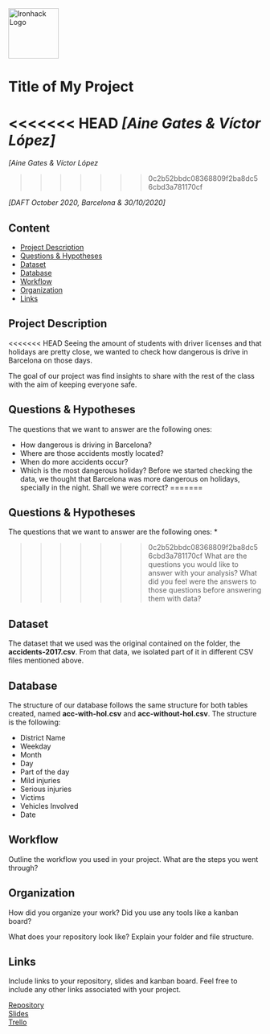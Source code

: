 <img src="https://bit.ly/2VnXWr2" alt="Ironhack Logo" width="100"/>

# Title of My Project
<<<<<<< HEAD
*[Aine Gates & Víctor López]*
=======
*[Aine Gates & Víctor López*
>>>>>>> 0c2b52bbdc08368809f2ba8dc56cbd3a781170cf

*[DAFT October 2020, Barcelona & 30/10/2020]*

## Content
- [Project Description](#project-description)
- [Questions & Hypotheses](#questions-hypotheses)
- [Dataset](#dataset)
- [Database](#database)
- [Workflow](#workflow)
- [Organization](#organization)
- [Links](#links)


## Project Description
<<<<<<< HEAD
Seeing the amount of students with driver licenses and that holidays are pretty close, we wanted to check how dangerous is drive in Barcelona on those days.

The goal of our project was find insights to share with the rest of the class with the aim of keeping everyone safe.

## Questions & Hypotheses
The questions that we want to answer are the following ones:
  * How dangerous is driving in Barcelona?
  * Where are those accidents mostly located?
  * When do more accidents occur?
  * Which is the most dangerous holiday?
Before we started checking the data, we thought that Barcelona was more dangerous on holidays, specially in the night. Shall we were correct?
=======


## Questions & Hypotheses
The questions that we want to answer are the following ones:
  * 
>>>>>>> 0c2b52bbdc08368809f2ba8dc56cbd3a781170cf
What are the questions you would like to answer with your analysis? What did you feel were the answers to those questions before answering them with data?

## Dataset
The dataset that we used was the original contained on the folder, the **accidents-2017.csv**. From that data, we isolated part of it in different CSV files mentioned above.

## Database
The structure of our database follows the same structure for both tables created, named **acc-with-hol.csv** and **acc-without-hol.csv**. The structure is the following:
  * District Name
  * Weekday
  * Month
  * Day
  * Part of the day
  * Mild injuries
  * Serious injuries
  * Victims
  * Vehicles Involved
  * Date

## Workflow
Outline the workflow you used in your project. What are the steps you went through?

## Organization
How did you organize your work? Did you use any tools like a kanban board?

What does your repository look like? Explain your folder and file structure.

## Links
Include links to your repository, slides and kanban board. Feel free to include any other links associated with your project.

[Repository](https://github.com/agates696/Project-Week-2-Barcelona)  
[Slides](https://docs.google.com/presentation/d/1Xr-MfL-JKuHftDQ3Wa_5WiYvZ4dkvOmhbYBhuULpFJM/edit?usp=sharing)  
[Trello](https://trello.com/b/clRY0s73/project-2-barcelona)  
